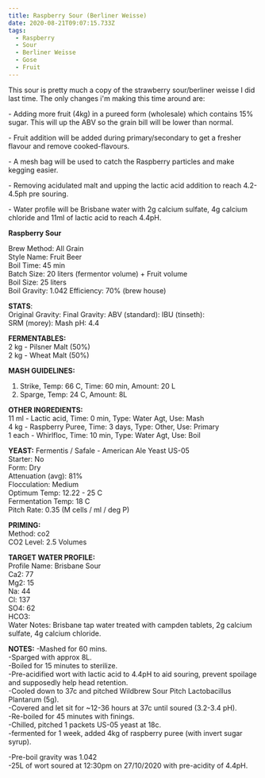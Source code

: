```yaml
---
title: Raspberry Sour (Berliner Weisse)
date: 2020-08-21T09:07:15.733Z
tags:
  - Raspberry
  - Sour
  - Berliner Weisse
  - Gose
  - Fruit
---
```

This sour is pretty much a copy of the strawberry sour/berliner weisse I did last time. The only changes i'm making this time around are:

\- Adding more fruit (4kg) in a pureed form (wholesale) which contains 15% sugar. This will up the ABV so the grain bill will be lower than normal. 

\- Fruit addition will be added during primary/secondary to get a fresher flavour and remove cooked-flavours. 

\- A mesh bag will be used to catch the Raspberry particles and make kegging easier. 

\- Removing acidulated malt and upping the lactic acid addition to reach 4.2-4.5ph pre souring. 

\- Water profile will be Brisbane water with 2g calcium sulfate, 4g calcium chloride and 11ml of lactic acid to reach 4.4pH. 

**Raspberry Sour**  

Brew Method: All Grain\
Style Name: Fruit Beer\
Boil Time: 45 min\
Batch Size: 20 liters (fermentor volume) + Fruit volume\
Boil Size: 25 liters\
Boil Gravity: 1.042
Efficiency: 70% (brew house)  

**STATS**:\
Original Gravity:
Final Gravity: 
ABV (standard): 
IBU (tinseth):\
SRM (morey): 
Mash pH: 4.4  

**FERMENTABLES:**\
2 kg - Pilsner Malt (50%)\
2 kg - Wheat Malt (50%)  

**MASH GUIDELINES:**

1. Strike, Temp: 66 C, Time: 60 min, Amount: 20 L
2. Sparge, Temp: 24 C, Amount: 8L

**OTHER INGREDIENTS:**\
11 ml - Lactic acid, Time: 0 min, Type: Water Agt, Use: Mash\
4 kg - Raspberry Puree, Time: 3 days, Type: Other, Use: Primary\
1 each - Whirlfloc, Time: 10 min, Type: Water Agt, Use: Boil  

**YEAST:**
Fermentis / Safale - American Ale Yeast US-05\
Starter: No\
Form: Dry\
Attenuation (avg): 81%\
Flocculation: Medium\
Optimum Temp: 12.22 - 25 C\
Fermentation Temp: 18 C\
Pitch Rate: 0.35 (M cells / ml / deg P)  

**PRIMING:**\
Method: co2\
CO2 Level: 2.5 Volumes  

**TARGET WATER PROFILE:**\
Profile Name: Brisbane Sour\
Ca2: 77\
Mg2: 15\
Na: 44\
Cl: 137\
SO4: 62\
HCO3: \
Water Notes:  Brisbane tap water treated with campden tablets, 2g calcium sulfate, 4g calcium chloride.

**NOTES:**
-Mashed for 60 mins.\
-Sparged with approx 8L.\
-Boiled for 15 minutes to sterilize.\
-Pre-acidified wort with lactic acid to 4.4pH to aid souring, prevent spoilage and supposedly help head retention.\
-Cooled down to 37c and pitched Wildbrew Sour Pitch Lactobacillus Plantarum (5g). \
-Covered and let sit for ~12-36 hours at 37c until soured  (3.2-3.4 pH).\
-Re-boiled for 45 minutes with finings.\
-Chilled, pitched 1 packets US-05 yeast at 18c.\
-fermented for 1 week, added 4kg of raspberry puree (with invert sugar syrup).   

\-Pre-boil gravity was 1.042\
-25L of wort soured at 12:30pm on 27/10/2020 with pre-acidity of 4.4pH.